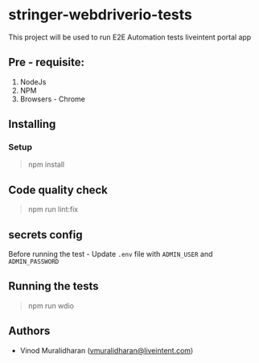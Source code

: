 # stringer-webdriverio-tests

This project will be used to run E2E Automation tests liveintent portal app

## Pre - requisite:

 1. NodeJs
 2. NPM
 4. Browsers - Chrome

## Installing

### Setup
> npm install

##  Code quality check

>  npm run lint:fix

##  secrets config

Before running the test - Update `.env` file with `ADMIN_USER` and `ADMIN_PASSWORD`

##  Running the tests

>  npm run wdio

## Authors

 - Vinod Muralidharan (vmuralidharan@liveintent.com)

